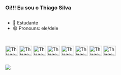 ### Oi!!! Eu sou o Thiago Silva
##
- 🌱 Estudante
- 😄 Pronouns: ele/dele
##
<div style="display: inline_block"><br>  
   <img align="center" alt="Thiago-Java" height="30" width="40" src="https://cdn.jsdelivr.net/gh/devicons/devicon/icons/java/java-original.svg" />

   <img align="center" alt="Thiago-Git" height="30" width="40" src="https://cdn.jsdelivr.net/gh/devicons/devicon/icons/git/git-original.svg" />   
   
   <img align="center" alt="Thiago-Github" height="30" width="40" src="https://cdn.jsdelivr.net/gh/devicons/devicon/icons/github/github-original.svg" />

  <img align="center" alt="Thiago-CSS" height="30" width="40" src="https://cdn.jsdelivr.net/gh/devicons/devicon/icons/css3/css3-original.svg" />  
       
   <img align="center" alt="Thiago-Html" height="30" width="40" src="https://cdn.jsdelivr.net/gh/devicons/devicon/icons/html5/html5-original.svg" />          
   
   <img align="center" alt="Thiago-Js" height="30" width="40" src="https://cdn.jsdelivr.net/gh/devicons/devicon/icons/javascript/javascript-original.svg" /> 
   
   <img align="center" alt="Thiago-Sql" height="30" width="40" src="https://cdn.jsdelivr.net/gh/devicons/devicon/icons/mysql/mysql-original.svg" />
   
   <img align="center" alt="Thiago-Spring" height="30" width="40" src="https://cdn.jsdelivr.net/gh/devicons/devicon/icons/spring/spring-original.svg" />
</div>

##

<div>
  <a href="https://www.linkedin.com/in/thiago-henrique-da-silva-2653a51b6/" target="_blank"><img src="https://img.shields.io/badge/-LinkedIn-%230077B5?style=for-the-badge&logo=linkedin&logoColor=white" target="_blank"></a> 
</div>
